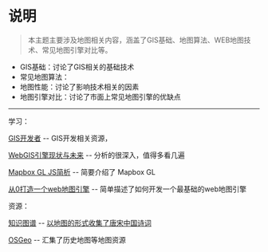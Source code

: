 # 说明

> 本主题主要涉及地图相关内容，涵盖了GIS基础、地图算法、WEB地图技术、常见地图引擎对比等。

- GIS基础：讨论了GIS相关的基础技术
- 常见地图算法：
- 地图性能：讨论了影响技术相关的因素
- 地图引擎对比：讨论了市面上常见地图引擎的优缺点



----

学习：

[GIS开发者](https://www.giserdqy.com/) -- GIS开发相关资源，

[WebGIS引擎现状与未来](https://www.giserdqy.com/test/37999/) -- 分析的很深入，值得多看几遍

[Mapbox GL JS简析](https://juejin.cn/post/6976084722694766599) -- 简要介绍了 Mapbox GL

[从0打造一个web地图引擎](https://juejin.cn/post/7054729902871805966) -- 简单描述了如何开发一个最基础的web地图引擎

资源：



[知识图谱](https://cnkgraph.com/) -- [以地图的形式收集了唐宋中国诗词](https://www.ditushu.com/book/27/)

[OSGeo](https://www.osgeo.cn/map/) -- 汇集了历史地图等地图资源